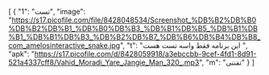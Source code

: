 [ { "1": "تست", "image": "https://s17.picofile.com/file/8428048534/Screenshot_%DB%B2%DB%B0%DB%B2%DB%B1_%DB%B0%DB%B3_%DB%B1%DB%B5_%DB%B1%DB%B1_%DB%B1%DB%B3_%DB%B2%DB%B7_%DB%B6%DB%B4%DB%B8_com_amelosinteractive_snake.jpg", "t": "این برنامه فقط واسه تست هست ", "apk": "https://s17.picofile.com/d/8428059918/a3ebccbb-9cef-4fd1-8d91-521a4337cff8/Vahid_Moradi_Yare_Jangie_Man_320_.mp3", "m": "تفننی" } ]
